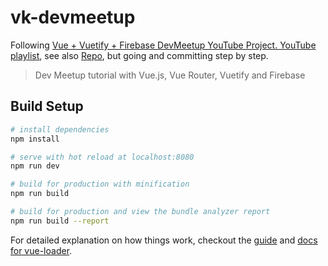 # vk-devmeetup

Following [Vue + Vuetify + Firebase DevMeetup YouTube Project. YouTube playlist](https://www.youtube.com/playlist?list=PL55RiY5tL51qxUbODJG9cgrsVd7ZHbPrt), see also [Repo](https://github.com/academind/yt-devmeetup-vue-firebase), but going and committing step by step.

> Dev Meetup tutorial with Vue.js, Vue Router, Vuetify and Firebase

## Build Setup

``` bash
# install dependencies
npm install

# serve with hot reload at localhost:8080
npm run dev

# build for production with minification
npm run build

# build for production and view the bundle analyzer report
npm run build --report
```

For detailed explanation on how things work, checkout the [guide](http://vuejs-templates.github.io/webpack/) and [docs for vue-loader](http://vuejs.github.io/vue-loader).
